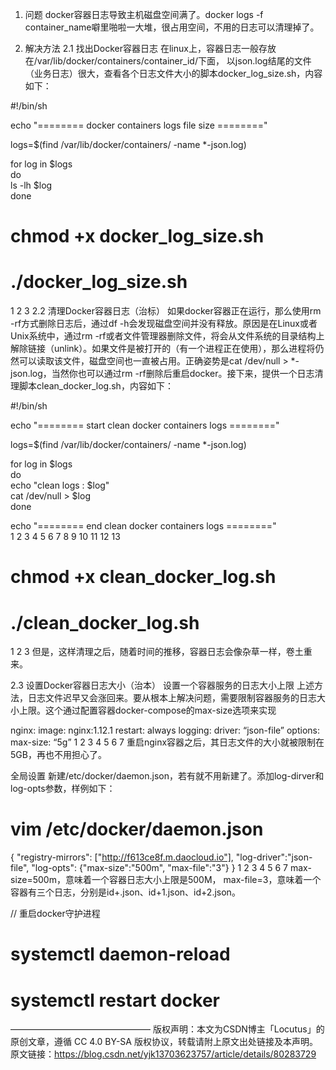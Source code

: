 1. 问题
docker容器日志导致主机磁盘空间满了。docker logs -f container_name噼里啪啦一大堆，很占用空间，不用的日志可以清理掉了。


2. 解决方法
2.1 找出Docker容器日志
在linux上，容器日志一般存放在/var/lib/docker/containers/container_id/下面， 以json.log结尾的文件（业务日志）很大，查看各个日志文件大小的脚本docker_log_size.sh，内容如下：

#!/bin/sh

echo "======== docker containers logs file size ========"  

logs=$(find /var/lib/docker/containers/ -name *-json.log)  

for log in $logs  
        do  
             ls -lh $log   
        done  

# chmod +x docker_log_size.sh

# ./docker_log_size.sh
1
2
3
2.2 清理Docker容器日志（治标）
如果docker容器正在运行，那么使用rm -rf方式删除日志后，通过df -h会发现磁盘空间并没有释放。原因是在Linux或者Unix系统中，通过rm -rf或者文件管理器删除文件，将会从文件系统的目录结构上解除链接（unlink）。如果文件是被打开的（有一个进程正在使用），那么进程将仍然可以读取该文件，磁盘空间也一直被占用。正确姿势是cat /dev/null > *-json.log，当然你也可以通过rm -rf删除后重启docker。接下来，提供一个日志清理脚本clean_docker_log.sh，内容如下：

#!/bin/sh 
  
echo "======== start clean docker containers logs ========"  
  
logs=$(find /var/lib/docker/containers/ -name *-json.log)  
  
for log in $logs  
        do  
                echo "clean logs : $log"  
                cat /dev/null > $log  
        done  

echo "======== end clean docker containers logs ========"  
1
2
3
4
5
6
7
8
9
10
11
12
13
# chmod +x clean_docker_log.sh

# ./clean_docker_log.sh
1
2
3
但是，这样清理之后，随着时间的推移，容器日志会像杂草一样，卷土重来。

2.3 设置Docker容器日志大小（治本）
设置一个容器服务的日志大小上限
上述方法，日志文件迟早又会涨回来。要从根本上解决问题，需要限制容器服务的日志大小上限。这个通过配置容器docker-compose的max-size选项来实现

nginx: 
  image: nginx:1.12.1 
  restart: always 
  logging: 
    driver: “json-file” 
    options: 
      max-size: “5g” 
1
2
3
4
5
6
7
重启nginx容器之后，其日志文件的大小就被限制在5GB，再也不用担心了。

全局设置
新建/etc/docker/daemon.json，若有就不用新建了。添加log-dirver和log-opts参数，样例如下：

# vim /etc/docker/daemon.json

{
  "registry-mirrors": ["http://f613ce8f.m.daocloud.io"],
  "log-driver":"json-file",
  "log-opts": {"max-size":"500m", "max-file":"3"}
}
1
2
3
4
5
6
7
max-size=500m，意味着一个容器日志大小上限是500M，
max-file=3，意味着一个容器有三个日志，分别是id+.json、id+1.json、id+2.json。

// 重启docker守护进程

# systemctl daemon-reload

# systemctl restart docker
————————————————
版权声明：本文为CSDN博主「Locutus」的原创文章，遵循 CC 4.0 BY-SA 版权协议，转载请附上原文出处链接及本声明。
原文链接：https://blog.csdn.net/yjk13703623757/article/details/80283729